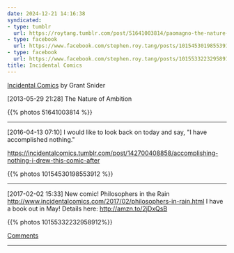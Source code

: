 ```yaml
---
date: 2024-12-21 14:16:38
syndicated:
- type: tumblr
  url: https://roytang.tumblr.com/post/51641003814/paomagno-the-nature-of-ambition
- type: facebook
  url: https://www.facebook.com/stephen.roy.tang/posts/10154530198553912
- type: facebook
  url: https://www.facebook.com/stephen.roy.tang/posts/10155332232958912
title: Incidental Comics
---
```


[Incidental Comics](http://www.incidentalcomics.com/) by Grant Snider

<time id="51641003814">[2013-05-29 21:28] </time>The Nature of Ambition

{{% photos 51641003814 %}}

---

<time id="10154530198553912">[2016-04-13 07:10] </time> I would like to look back on today and say, "I have accomplished nothing."

https://incidentalcomics.tumblr.com/post/142700408858/accomplishing-nothing-i-drew-this-comic-after

{{% photos 10154530198553912 %}}

---

<time id="10155332232958912">[2017-02-02 15:33] </time> New comic! Philosophers in the Rain   http://www.incidentalcomics.com/2017/02/philosophers-in-rain.html    I have a book out in May! Details here:   http://amzn.to/2jDxQsB

{{% photos 10155332232958912%}}

[Comments](#comment-29fd3615-12e3-4571-8e50-d5ab7dd5ef66)

---